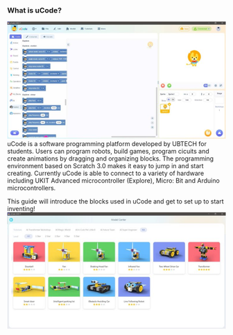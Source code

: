 ### What is uCode? 

![](../../assets/images/course-en/course2/001.jpeg)  
uCode is a software programming platform developed by UBTECH for students. Users can program robots, build games, program cicuits and create animations by dragging and organizing blocks. The programming environment based on Scratch
3.0 makes it easy to jump in and start creating. Currently uCode is able to connect to a variety of hardware including UKIT Advanced microcontroller (Explore), Micro: Bit and Arduino microcontrollers.  

This guide will introduce the blocks used in uCode and get to set up to start inventing!
![](../../assets/images/course-en/course2/002.jpeg)  
